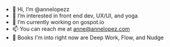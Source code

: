 - 👋 Hi, I’m @annelopezz
- 👀 I’m interested in front end dev, UX/UI, and yoga
- 🌱 I’m currently working on gospot.io
- 📫 You can reach me at anne@annelopez.com
- 📖 Books I'm into right now are Deep Work, Flow, and Nudge

<!---
annelopezz/annelopezz is a ✨ special ✨ repository because its `README.md` (this file) appears on your GitHub profile.
You can click the Preview link to take a look at your changes.
--->
